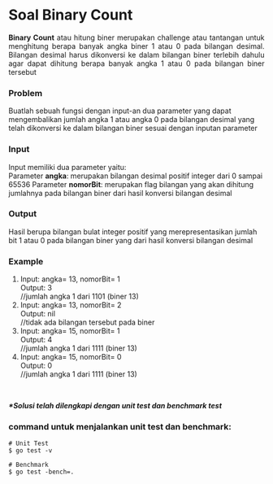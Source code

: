 # Soal Binary Count

<p align=justify><b>Binary Count</b> atau hitung biner merupakan challenge atau tantangan untuk menghitung berapa banyak angka biner 1 atau 0 pada bilangan desimal. Bilangan desimal harus dikonversi ke dalam bilangan biner terlebih dahulu agar dapat dihitung berapa banyak angka 1 atau 0 pada bilangan biner tersebut</p>

### Problem

Buatlah sebuah fungsi dengan input-an dua parameter yang dapat mengembalikan jumlah angka 1 atau angka 0 pada bilangan desimal yang telah dikonversi ke dalam bilangan biner sesuai dengan inputan parameter 
<br>

### Input

Input memiliki dua parameter yaitu:<br>
Parameter <b>angka</b>: merupakan bilangan desimal positif integer dari 0 sampai 65536 
Parameter <b>nomorBit</b>: merupakan flag bilangan yang akan dihitung jumlahnya pada bilangan biner dari hasil konversi bilangan desimal
<br>

### Output

Hasil berupa bilangan bulat integer positif yang merepresentasikan jumlah bit 1 atau 0 pada bilangan biner yang dari hasil konversi bilangan desimal
<br>

### Example

1. Input: angka= 13, nomorBit= 1<br>Output: 3<br>//jumlah angka 1 dari 1101 (biner 13) 
2. Input: angka= 13, nomorBit= 2<br>Output: nil<br>//tidak ada bilangan tersebut pada biner
3. Input: angka= 15, nomorBit= 1<br>Output: 4<br>//jumlah angka 1 dari 1111 (biner 13) 
4. Input: angka= 15, nomorBit= 0<br>Output: 0<br>//jumlah angka 1 dari 1111 (biner 13) 
<br>

<i><b>*Solusi telah dilengkapi dengan unit test dan benchmark test</b></i>

### command untuk menjalankan unit test dan benchmark:

```
# Unit Test
$ go test -v

# Benchmark
$ go test -bench=.
```
